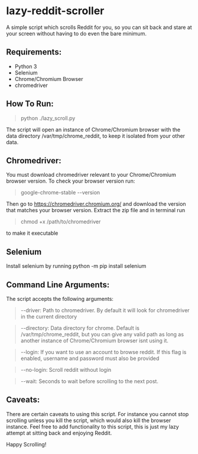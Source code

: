 # lazy-reddit-scroller
A simple script which scrolls Reddit for you, so you can sit back and stare at your screen without having to do even the bare minimum.

## Requirements:
- Python 3
- Selenium
- Chrome/Chromium Browser
- chromedriver

## How To Run:
> python ./lazy_scroll.py

The script will open an instance of Chrome/Chromium browser with the data directory /var/tmp/chrome_reddit, to keep it isolated from your other data.

## Chromedriver:
You must download chromedriver relevant to your Chrome/Chromium browser version. To check your browser version run:
> google-chrome-stable --version

Then go to https://chromedriver.chromium.org/ and download the version that matches your browser version. Extract the zip file and in terminal run
> chmod +x /path/to/chromedriver

to make it executable

## Selenium
Install selenium by running
python -m pip install selenium

## Command Line Arguments:
The script accepts the following arguments:

> --driver: Path to chromedriver. By default it will look for chromedriver in the current directory

> --directory: Data directory for chrome. Default is /var/tmp/chrome_reddit, but you can give any valid path as long as another instance of Chrome/Chromium browser isnt using it.

> --login: If you want to use an account to browse reddit. If this flag is enabled, username and password must also be provided

> --no-login: Scroll reddit without login

> --wait: Seconds to wait before scrolling to the next post.

## Caveats:
There are certain caveats to using this script. For instance you cannot stop scrolling unless you kill the script, which would also kill the browser instance. Feel free to add functionality to this script, this is just my lazy attempt at sitting back and enjoying Reddit. 

Happy Scrolling!

